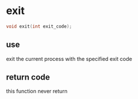 # exit
```c
void exit(int exit_code);
```
## use
exit the current process with the specified exit code
## return code
this function never return
